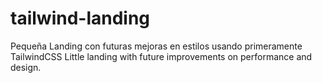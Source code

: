 # tailwind-landing
Pequeña Landing con futuras mejoras en estilos usando primeramente TailwindCSS
Little landing with future improvements on performance and design.

